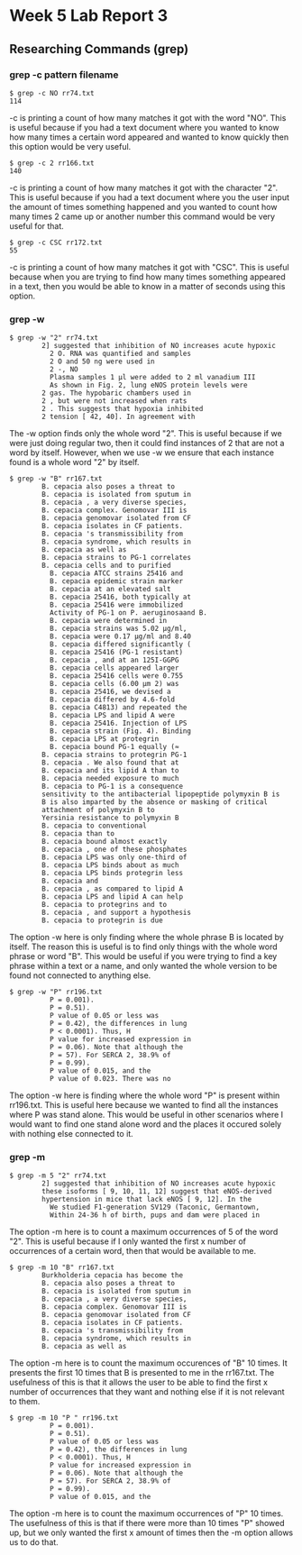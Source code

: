 # Week 5 Lab Report 3
## Researching Commands (grep)
### grep -c pattern filename
~~~
$ grep -c NO rr74.txt
114
~~~
-c is printing a count of how many matches it got with the word "NO". This is useful because if you had a text document where you wanted to know how many times a certain word appeared and wanted to know quickly then this option would be very useful.
~~~
$ grep -c 2 rr166.txt
140
~~~
-c is printing a count of how many matches it got with the character "2". This is useful because if you had a text document where you the user input the amount of times something happened and you wanted to count how many times 2 came up or another number this command would be very useful for that.
~~~
$ grep -c CSC rr172.txt
55
~~~
-c is printing a count of how many matches it got with "CSC". This is useful because when you are trying to find how many times something appeared in a text, then you would be able to know in a matter of seconds using this option. 
### grep -w
~~~
$ grep -w "2" rr74.txt
        2] suggested that inhibition of NO increases acute hypoxic
          2 O. RNA was quantified and samples
          2 O and 50 ng were used in
          2 -, NO
          Plasma samples 1 μl were added to 2 ml vanadium III
          As shown in Fig. 2, lung eNOS protein levels were
        2 gas. The hypobaric chambers used in
        2 , but were not increased when rats
        2 . This suggests that hypoxia inhibited
        2 tension [ 42, 40]. In agreement with
~~~
The -w option finds only the whole word "2". This is useful because if we were just doing regular two, then it could find instances of 2 that are not a word by itself. However, when we use -w we ensure that each instance found is a whole word "2" by itself.
~~~
$ grep -w "B" rr167.txt
        B. cepacia also poses a threat to
        B. cepacia is isolated from sputum in
        B. cepacia , a very diverse species,
        B. cepacia complex. Genomovar III is
        B. cepacia genomovar isolated from CF
        B. cepacia isolates in CF patients.
        B. cepacia 's transmissibility from
        B. cepacia syndrome, which results in
        B. cepacia as well as
        B. cepacia strains to PG-1 correlates
        B. cepacia cells and to purified
          B. cepacia ATCC strains 25416 and
          B. cepacia epidemic strain marker
          B. cepacia at an elevated salt
          B. cepacia 25416, both typically at
          B. cepacia 25416 were immobilized
          Activity of PG-1 on P. aeruginosaand B.
          B. cepacia were determined in
          B. cepacia strains was 5.02 μg/ml,
          B. cepacia were 0.17 μg/ml and 8.40
          B. cepacia differed significantly (
          B. cepacia 25416 (PG-1 resistant)
          B. cepacia , and at an 125I-GGPG
          B. cepacia cells appeared larger
          B. cepacia 25416 cells were 0.755
          B. cepacia cells (6.00 μm 2) was
          B. cepacia 25416, we devised a
          B. cepacia differed by 4.6-fold
          B. cepacia C4813) and repeated the
          B. cepacia LPS and lipid A were
          B. cepacia 25416. Injection of LPS
          B. cepacia strain (Fig. 4). Binding
          B. cepacia LPS at protegrin
          B. cepacia bound PG-1 equally (≈
        B. cepacia strains to protegrin PG-1
        B. cepacia . We also found that at
        B. cepacia and its lipid A than to
        B. cepacia needed exposure to much
        B. cepacia to PG-1 is a consequence
        sensitivity to the antibacterial lipopeptide polymyxin B is
        B is also imparted by the absence or masking of critical
        attachment of polymyxin B to
        Yersinia resistance to polymyxin B
        B. cepacia to conventional
        B. cepacia than to
        B. cepacia bound almost exactly
        B. cepacia , one of these phosphates
        B. cepacia LPS was only one-third of
        B. cepacia LPS binds about as much
        B. cepacia LPS binds protegrin less
        B. cepacia and
        B. cepacia , as compared to lipid A
        B. cepacia LPS and lipid A can help
        B. cepacia to protegrins and to
        B. cepacia , and support a hypothesis
        B. cepacia to protegrin is due
~~~
The option -w here is only finding where the whole phrase B is located by itself. The reason this is useful is to find only things with the whole word phrase or word "B". This would be useful if you were trying to find a key phrase within a text or a name, and only wanted the whole version to be found not connected to anything else.
~~~
$ grep -w "P" rr196.txt
          P = 0.001).
          P = 0.51).
          P value of 0.05 or less was
          P = 0.42), the differences in lung
          P < 0.0001). Thus, H
          P value for increased expression in
          P = 0.06). Note that although the
          P = 57). For SERCA 2, 38.9% of
          P = 0.99).
          P value of 0.015, and the
          P value of 0.023. There was no
~~~
The option -w here is finding where the whole word "P" is present within rr196.txt. This is useful here because we wanted to find all the instances where P was stand alone. This would be useful in other scenarios where I would want to find one stand alone word and the places it occured solely with nothing else connected to it.
### grep -m
~~~
$ grep -m 5 "2" rr74.txt
        2] suggested that inhibition of NO increases acute hypoxic
        these isoforms [ 9, 10, 11, 12] suggest that eNOS-derived
        hypertension in mice that lack eNOS [ 9, 12]. In the
          We studied F1-generation SV129 (Taconic, Germantown,
          Within 24-36 h of birth, pups and dam were placed in
~~~
The option -m here is to count a maximum occurrences of 5 of the word "2". This is useful because if I only wanted the first x number of occurrences of a certain word, then that would be available to me.
~~~
$ grep -m 10 "B" rr167.txt
        Burkholderia cepacia has become the
        B. cepacia also poses a threat to
        B. cepacia is isolated from sputum in
        B. cepacia , a very diverse species,
        B. cepacia complex. Genomovar III is
        B. cepacia genomovar isolated from CF
        B. cepacia isolates in CF patients.
        B. cepacia 's transmissibility from
        B. cepacia syndrome, which results in
        B. cepacia as well as
~~~
The option -m here is to count the maximum occurences of "B" 10 times. It presents the first 10 times that B is presented to me in the rr167.txt. The usefulness of this is that it allows the user to be able to find the first x number of occurrences that they want and nothing else if it is not relevant to them.
~~~
$ grep -m 10 "P " rr196.txt
          P = 0.001).
          P = 0.51).
          P value of 0.05 or less was
          P = 0.42), the differences in lung
          P < 0.0001). Thus, H
          P value for increased expression in
          P = 0.06). Note that although the
          P = 57). For SERCA 2, 38.9% of
          P = 0.99).
          P value of 0.015, and the
~~~
The option -m here is to count the maximum occurrences of "P" 10 times. The usefulness of this is that if there were more than 10 times "P" showed up, but we only wanted the first x amount of times then the -m option allows us to do that.